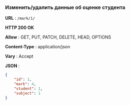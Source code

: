 ### Изменить/удалить данные об оценке студента

**URL** : `/mark/1/`

**HTTP 200 OK**

**Allow** : GET, PUT, PATCH, DELETE, HEAD, OPTIONS

**Content-Type** : application/json

**Vary** : Accept

**JSON** :
```json
{
    "id": 1,
    "mark": 4,
    "student": 1,
    "subject": 1
}
```